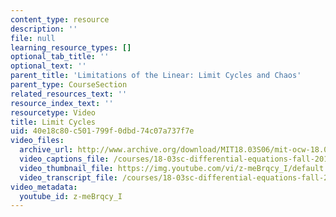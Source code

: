 ```yaml
---
content_type: resource
description: ''
file: null
learning_resource_types: []
optional_tab_title: ''
optional_text: ''
parent_title: 'Limitations of the Linear: Limit Cycles and Chaos'
parent_type: CourseSection
related_resources_text: ''
resource_index_text: ''
resourcetype: Video
title: Limit Cycles
uid: 40e18c80-c501-799f-0dbd-74c07a737f7e
video_files:
  archive_url: http://www.archive.org/download/MIT18.03S06/mit-ocw-18.03-lec32-07may2003-220k_512kb.mp4
  video_captions_file: /courses/18-03sc-differential-equations-fall-2011/a3ed584e9c69571f8f296dbc2e1bd575_z-meBrqcy_I.vtt
  video_thumbnail_file: https://img.youtube.com/vi/z-meBrqcy_I/default.jpg
  video_transcript_file: /courses/18-03sc-differential-equations-fall-2011/496be475aa5527e1e35b6a0bdbc3d71c_z-meBrqcy_I.pdf
video_metadata:
  youtube_id: z-meBrqcy_I
---
```

